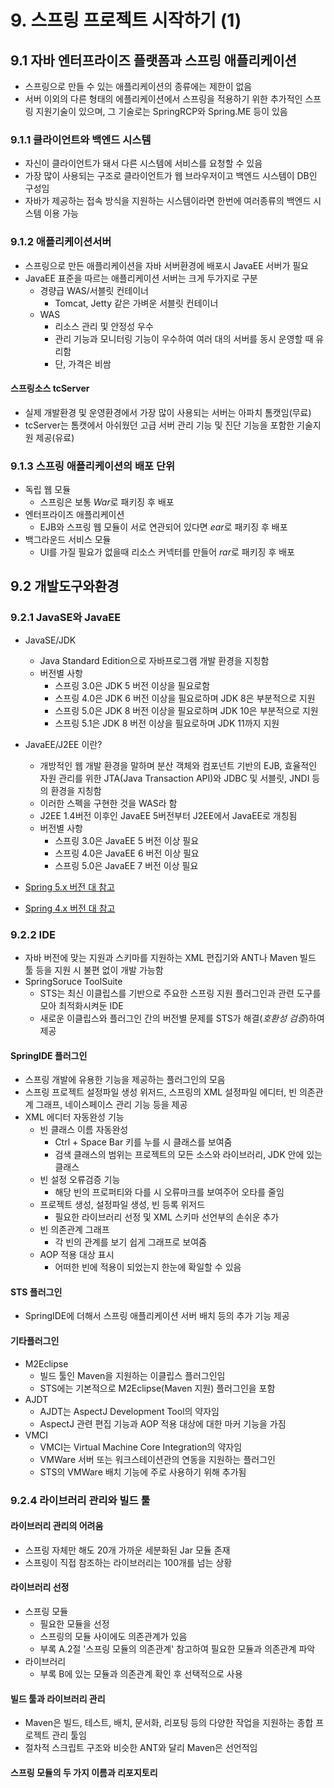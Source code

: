 # 9. 스프링 프로젝트 시작하기 (1)

## 9.1 자바 엔터프라이즈 플랫폼과 스프링 애플리케이션
 - 스프링으로 만들 수 있는 애플리케이션의 종류에는 제한이 없음
 - 서버 이외의 다른 형태의 에플리케이션에서 스프링을 적용하기 위한 추가적인 스프링 지원기술이 있으며, 그 기술로는 SpringRCP와 Spring.ME 등이 있음
### 9.1.1 클라이언트와 백엔드 시스템
 - 자신이 클라이언트가 돼서 다른 시스템에 서비스를 요청할 수 있음
 - 가장 많이 사용되는 구조로 클라이언트가 웹 브라우저이고 백엔드 시스템이 DB인 구성임
 - 자바가 제공하는 접속 방식을 지원하는 시스템이라면 한번에 여러종류의 백엔드 시스템 이용 가능
### 9.1.2 애플리케이션서버 
- 스프링으로 만든 애플리케이션을 자바 서버환경에 배포시 JavaEE 서버가 필요
- JavaEE 표준을 따르는 애플리케이션 서버는 크게 두가지로 구분
    - 경량급 WAS/서블릿 컨테이너
        - Tomcat, Jetty 같은 가벼운 서블릿 컨테이너
    - WAS
        - 리소스 관리 및 안정성 우수
        - 관리 기능과 모니터링 기능이 우수하여 여러 대의 서버를 동시 운영할 때 유리함
        - 단, 가격은 비쌈
#### 스프링소스 tcServer
 - 실제 개발환경 및 운영환경에서 가장 많이 사용되는 서버는 아파치 톰캣임(무료)
 - tcServer는 톰캣에서 아쉬웠던 고급 서버 관리 기능 및 진단 기능을 포함한 기술지원 제공(유료)
### 9.1.3 스프링 애플리케이션의 배포 단위
 - 독립 웹 모듈
    - 스프링은 보통 *War*로 패키징 후 배포
 - 엔터프라이즈 애플리케이션
    - EJB와 스프링 웹 모듈이 서로 연관되어 있다면 *ear*로 패키징 후 배포
 - 백그라운드 서비스 모듈
    - UI를 가질 필요가 없을때 리소스 커넥터를 만들어 *rar*로 패키징 후 배포
## 9.2 개발도구와환경 
### 9.2.1 JavaSE와 JavaEE
 - JavaSE/JDK
    - Java Standard Edition으로 자바프로그램 개발 환경을 지칭함
    - 버전별 사항
        - 스프링 3.0은 JDK 5 버전 이상을 필요로함
        - 스프링 4.0은 JDK 6 버전 이상을 필요로하며 JDK 8은 부분적으로 지원 
        - 스프링 5.0은 JDK 8 버전 이상을 필요로하며 JDK 10은 부분적으로 지원 
        - 스프링 5.1은 JDK 8 버전 이상을 필요로하며 JDK 11까지 지원 
 - JavaEE/J2EE 이란?
    - 개방적인 웹 개발 환경을 말하며 분산 객체와 컴포넌트 기반의 EJB, 효율적인 자원 관리를 위한 JTA(Java Transaction API)와 JDBC 및 서블릿, JNDI 등의 환경을 지칭함
    - 이러한 스펙을 구현한 것을 WAS라 함
    - J2EE 1.4버전 이후인 JavaEE 5버전부터 J2EE에서 JavaEE로 개칭됨
     - 버전별 사항
        - 스프링 3.0은 JavaEE 5 버전 이상 필요
        - 스프링 4.0은 JavaEE 6 버전 이상 필요
        - 스프링 5.0은 JavaEE 7 버전 이상 필요

 - [Spring 5.x 버전 대 참고](https://github.com/spring-projects/spring-framework/wiki/Upgrading-to-Spring-Framework-5.x#Upgrading-to-Version-5.0)
 - [Spring 4.x 버전 대 참고](https://github.com/spring-projects/spring-framework/wiki/Upgrading-to-Spring-Framework-4.x)

### 9.2.2 IDE
 - 자바 버전에 맞는 지원과 스키마를 지원하는 XML 편집기와 ANT나 Maven 빌드 툴 등을 지원 시 불편 없이 개발 가능함
 - SpringSoruce ToolSuite
    - STS는 최신 이클립스를 기반으로 주요한 스프링 지원 플러그인과 관련 도구를 모아 최적화시켜둔 IDE
    - 새로운 이클립스와 플러그인 간의 버전별 문제를 STS가 해결(*호환성 검증*)하여 제공
#### SpringlDE 플러그인
 - 스프링 개발에 유용한 기능을 제공하는 플러그인의 모음
 - 스프링 프로젝트 설정파일 생성 위저드, 스프링의 XML 설정파일 에디터, 빈 의존관계 그래프, 네이스페이스 관리 기능 등을 제공
 - XML 에디터 자동완성 기능
    - 빈 클래스 이름 자동완성
        - Ctrl + Space Bar 키를 누를 시 클래스를 보여줌
        - 검색 클래스의 범위는 프로젝트의 모든 소스와 라이브러리, JDK 안에 있는 클래스
    - 빈 설정 오류검증 기능
        - 해당 빈의 프로퍼티와 다를 시 오류마크를 보여주어 오타를 줄임
    - 프로젝트 생성, 설정파일 생성, 빈 등록 위저드
        - 필요한 라이브러리 선정 및 XML 스키마 선언부의 손쉬운 추가
    - 빈 의존관계 그래프
        - 각 빈의 관계를 보기 쉽게 그래프로 보여줌
    - AOP 적용 대상 표시
        - 어떠한 빈에 적용이 되었는지 한눈에 확일할 수 있음
#### STS 플러그인
 - SpringIDE에 더해서 스프링 애플리케이션 서버 배치 등의 추가 기능 제공
 

#### 기타플러그인
 - M2Eclipse
    - 빌드 툴인 Maven을 지원하는 이클립스 플러그인임
    - STS에는 기본적으로 M2Eclipse(Maven 지원) 플러그인을 포함
 - AJDT
    - AJDT는 AspectJ Development Tool의 약자임
    - AspectJ 관련 편집 기능과 AOP 적용 대상에 대한 마커 기능을 가짐
 - VMCI
    - VMCI는 Virtual Machine Core Integration의 약자임
    - VMWare 서버 또는 워크스테이션관의 연동을 지원하는 플러그인
    - STS의 VMWare 배치 기능에 주로 사용하기 위해 추가됨
### 9.2.4 라이브러리 관리와 빌드 툴
#### 라이브러리 관리의 어려움
 - 스프링 자체만 해도 20개 가까운 세분화된 Jar 모듈 존재
 - 스프링이 직접 참조하는 라이브러리는 100개를 넘는 상황
#### 라이브러리 선정
 - 스프링 모듈
    - 필요한 모듈을 선정
    - 스프링의 모듈 사이에도 의존관계가 있음
    - 부록 A.2절 '스프링 모듈의 의존관계' 참고하여 필요한 모듈과 의존관계 파악
 - 라이브러리
    - 부록 B에 있는 모듈과 의존관계 확인 후 선택적으로 사용
#### 빌드 툴과 라이브러리 관리
 - Maven은 빌드, 테스트, 배치, 문서화, 리포팅 등의 다양한 작업을 지원하는 종합 프로젝트 관리 툴임
 - 절차적 스크립트 구조와 비슷한 ANT와 달리 Maven은 선언적임

#### 스프링 모듈의 두 가지 이름과 리포지토리
